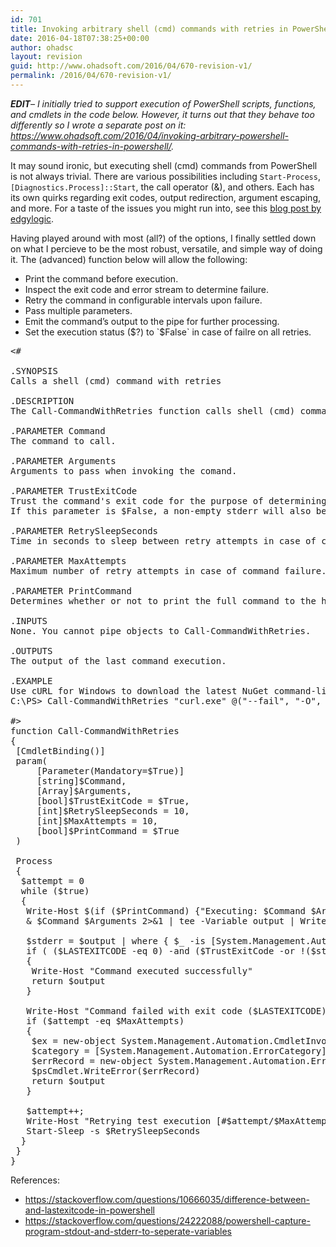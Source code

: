 ```yaml
---
id: 701
title: Invoking arbitrary shell (cmd) commands with retries in PowerShell
date: 2016-04-18T07:38:25+00:00
author: ohadsc
layout: revision
guid: http://www.ohadsoft.com/2016/04/670-revision-v1/
permalink: /2016/04/670-revision-v1/
---
```

_**EDIT**&#8211; I initially tried to support execution of PowerShell scripts, functions, and cmdlets in the code below. However, it turns out that they behave too differently so I wrote a separate post on it: <https://www.ohadsoft.com/2016/04/invoking-arbitrary-powershell-commands-with-retries-in-powershell/>._

It may sound ironic, but executing shell (cmd) commands from PowerShell is not always trivial. There are various possibilities including `Start-Process`, `[Diagnostics.Process]::Start`, the call operator (&), and others. Each has its own quirks regarding exit codes, output redirection, argument escaping, and more. For a taste of the issues you might run into, see this <a href="http://edgylogic.com/blog/powershell-and-external-commands-done-right/" target="_blank">blog post by edgylogic</a>.

Having played around with most (all?) of the options, I finally settled down on what I percieve to be the most robust, versatile, and simple way of doing it. The (advanced) function below will allow the following: 

  * Print the command before execution.
  * Inspect the exit code and error stream to determine failure.
  * Retry the command in configurable intervals upon failure.
  * Pass multiple parameters.
  * Emit the command&#8217;s output to the pipe for further processing.
  * Set the execution status ($?) to `$False` in case of failre on all retries.

<pre class="brush: powershell; title: ; notranslate" title="">&lt;#

.SYNOPSIS
Calls a shell (cmd) command with retries

.DESCRIPTION
The Call-CommandWithRetries function calls shell (cmd) commands using the provided parameters, with optional retries in configurable intervals upon failures.

.PARAMETER Command 
The command to call.

.PARAMETER Arguments
Arguments to pass when invoking the comand. 

.PARAMETER TrustExitCode
Trust the command's exit code for the purpose of determining whether it was successful or not. 
If this parameter is $False, a non-empty stderr will also be considered a failure.

.PARAMETER RetrySleepSeconds
Time in seconds to sleep between retry attempts in case of command failure.

.PARAMETER MaxAttempts
Maximum number of retry attempts in case of command failure.

.PARAMETER PrintCommand
Determines whether or not to print the full command to the host before execution.

.INPUTS 
None. You cannot pipe objects to Call-CommandWithRetries.

.OUTPUTS
The output of the last command execution.

.EXAMPLE
Use cURL for Windows to download the latest NuGet command-line client
C:\PS&gt; Call-CommandWithRetries &quot;curl.exe&quot; @(&quot;--fail&quot;, &quot;-O&quot;, &quot;https://dist.nuget.org/win-x86-commandline/latest/nuget.exe&quot;)

#&gt;
function Call-CommandWithRetries
{
 [CmdletBinding()]
 param( 
     [Parameter(Mandatory=$True)]
     [string]$Command,
     [Array]$Arguments,
     [bool]$TrustExitCode = $True,
     [int]$RetrySleepSeconds = 10,
     [int]$MaxAttempts = 10,
     [bool]$PrintCommand = $True
 )

 Process
 {
  $attempt = 0
  while ($true)
  {   
   Write-Host $(if ($PrintCommand) {&quot;Executing: $Command $Arguments&quot;} else {&quot;Executing command...&quot;}) 
   &amp; $Command $Arguments 2&gt;&amp;1 | tee -Variable output | Write-Host
        
   $stderr = $output | where { $_ -is [System.Management.Automation.ErrorRecord] }
   if ( ($LASTEXITCODE -eq 0) -and ($TrustExitCode -or !($stderr)) )
   {
    Write-Host &quot;Command executed successfully&quot;
    return $output
   }

   Write-Host &quot;Command failed with exit code ($LASTEXITCODE) and stderr: $stderr&quot; -ForegroundColor Yellow
   if ($attempt -eq $MaxAttempts)
   {
    $ex = new-object System.Management.Automation.CmdletInvocationException &quot;All retry attempts exhausted&quot;
    $category = [System.Management.Automation.ErrorCategory]::LimitsExceeded
    $errRecord = new-object System.Management.Automation.ErrorRecord $ex, &quot;CommandFailed&quot;, $category, $Command
    $psCmdlet.WriteError($errRecord)
    return $output
   }
            
   $attempt++;
   Write-Host &quot;Retrying test execution [#$attempt/$MaxAttempts] in $RetrySleepSeconds seconds...&quot;
   Start-Sleep -s $RetrySleepSeconds
  }
 }
}</pre>

References:

  * <a href="https://stackoverflow.com/questions/10666035/difference-between-and-lastexitcode-in-powershell" target="_blank">https://stackoverflow.com/questions/10666035/difference-between-and-lastexitcode-in-powershell</a>
  * <a href="https://stackoverflow.com/questions/24222088/powershell-capture-program-stdout-and-stderr-to-seperate-variables" target="_blank">https://stackoverflow.com/questions/24222088/powershell-capture-program-stdout-and-stderr-to-seperate-variables</a>